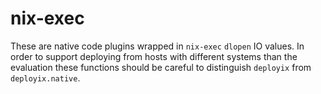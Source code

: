 nix-exec
=========

These are native code plugins wrapped in `nix-exec` `dlopen` IO values. In order
to support deploying from hosts with different systems than the evaluation
these functions should be careful to distinguish `deployix` from `deployix.native`.
